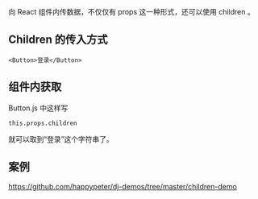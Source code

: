 向 React 组件内传数据，不仅仅有 props 这一种形式，还可以使用 children 。

## Children 的传入方式

```
<Button>登录</Button>
```

## 组件内获取

Button.js 中这样写

```
this.props.children
```
就可以取到“登录”这个字符串了。

## 案例

https://github.com/happypeter/dj-demos/tree/master/children-demo
